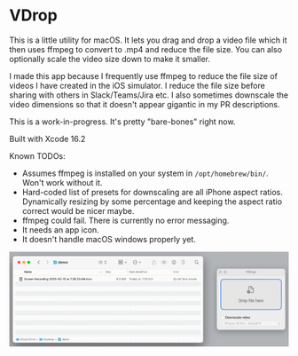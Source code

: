 # VDrop
This is a little utility for macOS. It lets you drag and drop a video file which it then uses ffmpeg to convert to .mp4 and reduce the file size. You can also optionally scale the video size down to make it smaller.

I made this app because I frequently use ffmpeg to reduce the file size of videos I have created in the iOS simulator. I reduce the file size before sharing with others in Slack/Teams/Jira etc. I also sometimes downscale the video dimensions so that it doesn't appear gigantic in my PR descriptions.

This is a work-in-progress. It's pretty "bare-bones" right now.

Built with Xcode 16.2

Known TODOs:
- Assumes ffmpeg is installed on your system in `/opt/homebrew/bin/`. Won't work without it.
- Hard-coded list of presets for downscaling are all iPhone aspect ratios. Dynamically resizing by some percentage and keeping the aspect ratio correct would be nicer maybe.
- ffmpeg could fail. There is currently no error messaging.
- It needs an app icon.
- It doesn't handle macOS windows properly yet.

![Demo video](demo.gif)


